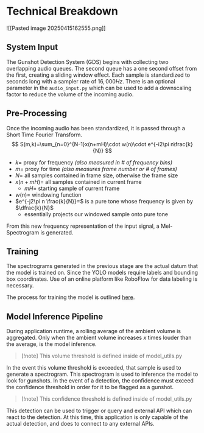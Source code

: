 # Technical Breakdown
![[Pasted image 20250415162555.png]]

## System Input
The Gunshot Detection System (GDS) begins with collecting two overlapping audio queues. The second queue has a one second offset from the first, creating a sliding window effect. Each sample is standardized to seconds long with a sampler rate of $16,000 Hz$. There is an optional parameter in the `audio_input.py` which can be used to add a downscaling factor to reduce the volume of the incoming audio. 

## Pre-Processing
Once the incoming audio has been standardized, it is passed through a Short Time Fourier Transform. 
$$
S(m,k)=\sum_{n=0}^{N-1}x(n+mH)\cdot w(n)\cdot e^{-i2\pi n\frac{k}{N}}
$$
- $k=$ proxy for frequency *(also measured in # of frequency bins)*
- $m=$ proxy for time *(also measures frame number or # of frames)*
- $N=$ all samples contained in frame size, otherwise the frame size
- $x(n+mH)=$ all samples contained in current frame
	- $mH=$ starting sample of current frame
- $w(n)=$ windowing function
- $e^{-j2\pi n \frac{k}{N}}=$ is a pure tone whose frequency is given by $\dfrac{k}{N}$
	- essentially projects our windowed sample onto pure tone

From this new frequency representation of the input signal, a Mel-Spectrogram is generated.

## Training
The spectrograms generated in the previous stage are the actual datum that the model is trained on. Since the YOLO models require labels and bounding box coordinates. Use of an online platform like RoboFlow for data labeling is necessary. 

The process for training the model is outlined [here](). 

## Model Inference Pipeline
During application runtime, a rolling average of the ambient volume is aggregated. Only when the ambient volume increases $x$ times louder than the average, is the model inference. 

>[!note] This volume threshold is defined inside of model_utils.py

In the event this volume threshold is exceeded, that sample is used to generate a spectrogram. This spectrogram is used to inference the model to look for gunshots. In the event of a detection, the confidence must exceed the confidence threshold in order for it to be flagged as a gunshot. 

>[!note] This confidence threshold is defined inside of model_utils.py

This detection can be used to trigger or query and external API which can react to the detection. At this time, this application is only capable of the actual detection, and does to connect to any external APIs. 